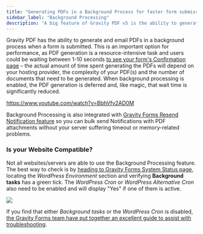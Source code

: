```yaml
---
title: "Generating PDFs in a Background Process for faster form submissions"
sidebar_label: "Background Processing"
description: "A big feature of Gravity PDF v5 is the ability to generate and email PDFs in a background process when a form is submitted. Why's that so important? Well, PDF generation is a resource intensive task and users could be waiting between 1-10 seconds to see your form's Confirmation page."
---
```


Gravity PDF has the ability to generate and email PDFs in a background process when a form is submitted. This is an important option for performance, as PDF generation is a resource-intensive task and users could be waiting between 1-10 seconds [to see your form's Confirmation page](https://docs.gravityforms.com/configuring-confirmations/) – the actual amount of time spent generating the PDFs will depend on your hosting provider, the complexity of your PDF(s) and the number of documents that need to be generated. When background processing is enabled, the PDF generation is deferred and, like magic, that wait time is significantly reduced. 

https://www.youtube.com/watch?v=BbhVfv2AD0M

Background Processing is also integrated with [Gravity Forms Resend Notification feature](https://docs.gravityforms.com/resend-notifications/) so you can bulk send Notifications with PDF attachments without your server suffering timeout or memory-related problems.

### Is your Website Compatible?

Not all websites/servers are able to use the Background Processing feature. The best way to check is by [heading to Gravity Forms System Status page](https://docs.gravityforms.com/checking-environment-details/), locating the *WordPress Environment* section and verifying **Background tasks** has a green tick. The *WordPress Cron* or *WordPress Alternative Cron* also need to be enabled and will display "Yes" if one of them is active. 

![](https://resources.gravitypdf.com/uploads/2021/03/Background-Tasks.png)

If you find that either *Background tasks* or the *WordPress Cron* is disabled, [the Gravity Forms team have put together an excellent guide to assist with troubleshooting](https://docs.gravityforms.com/troubleshooting-background-issues/#admin-ajax-request-fails).
